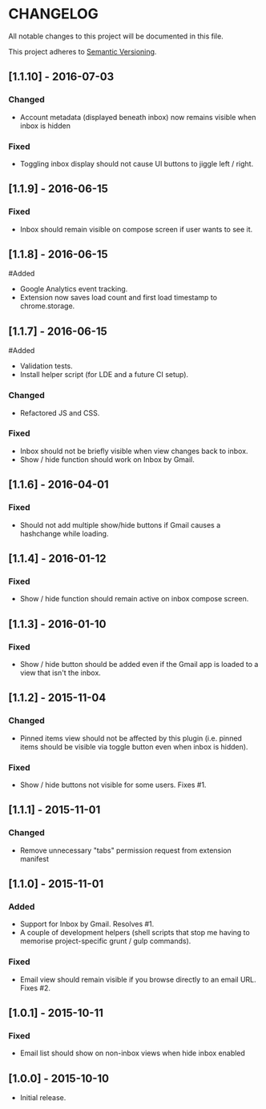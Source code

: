 # CHANGELOG
All notable changes to this project will be documented in this file.

This project adheres to [Semantic Versioning](http://semver.org/).

## [1.1.10] - 2016-07-03
### Changed
- Account metadata (displayed beneath inbox) now remains visible when inbox is hidden

### Fixed
- Toggling inbox display should not cause UI buttons to jiggle left / right.

## [1.1.9] - 2016-06-15
### Fixed
- Inbox should remain visible on compose screen if user wants to see it.

## [1.1.8] - 2016-06-15
#Added
- Google Analytics event tracking.
- Extension now saves load count and first load timestamp to chrome.storage.

## [1.1.7] - 2016-06-15
#Added
- Validation tests.
- Install helper script (for LDE and a future CI setup).

### Changed
- Refactored JS and CSS.

### Fixed
- Inbox should not be briefly visible when view changes back to inbox.
- Show / hide function should work on Inbox by Gmail.

## [1.1.6] - 2016-04-01
### Fixed
- Should not add multiple show/hide buttons if Gmail causes a hashchange while loading.

## [1.1.4] - 2016-01-12
### Fixed
- Show / hide function should remain active on inbox compose screen.

## [1.1.3] - 2016-01-10
### Fixed
- Show / hide button should be added even if the Gmail app is loaded to a
view that isn't the inbox.

## [1.1.2] - 2015-11-04
### Changed
- Pinned items view should not be affected by this plugin (i.e. pinned items should be visible via toggle button even when inbox is hidden).

### Fixed
- Show / hide buttons not visible for some users. Fixes #1.

## [1.1.1] - 2015-11-01
### Changed
- Remove unnecessary "tabs" permission request from extension manifest

## [1.1.0] - 2015-11-01
### Added
- Support for Inbox by Gmail. Resolves #1.
- A couple of development helpers (shell scripts that stop me having to memorise project-specific grunt / gulp commands).

### Fixed
- Email view should remain visible if you browse directly to an email URL. Fixes #2.

## [1.0.1] - 2015-10-11
### Fixed
- Email list should show on non-inbox views when hide inbox enabled

## [1.0.0] - 2015-10-10
- Initial release.